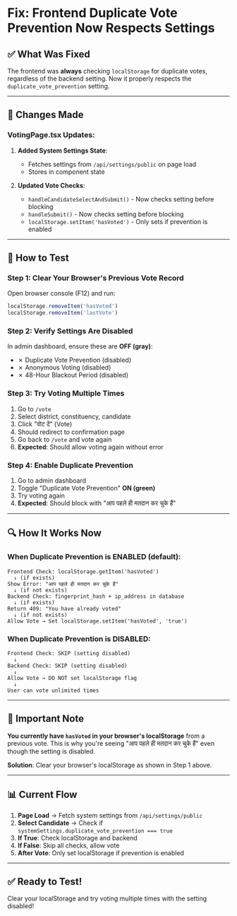 # Fix: Frontend Duplicate Vote Prevention Now Respects Settings

## ✅ What Was Fixed

The frontend was **always** checking `localStorage` for duplicate votes, regardless of the backend setting. Now it properly respects the `duplicate_vote_prevention` setting.

---

## 🔧 Changes Made

### VotingPage.tsx Updates:

1. **Added System Settings State**:
   - Fetches settings from `/api/settings/public` on page load
   - Stores in component state

2. **Updated Vote Checks**:
   - `handleCandidateSelectAndSubmit()` - Now checks setting before blocking
   - `handleSubmit()` - Now checks setting before blocking
   - `localStorage.setItem('hasVoted')` - Only sets if prevention is enabled

---

## 🧪 How to Test

### Step 1: Clear Your Browser's Previous Vote Record
Open browser console (F12) and run:
```javascript
localStorage.removeItem('hasVoted')
localStorage.removeItem('lastVote')
```

### Step 2: Verify Settings Are Disabled
In admin dashboard, ensure these are **OFF (gray)**:
- ✗ Duplicate Vote Prevention (disabled)
- ✗ Anonymous Voting (disabled)  
- ✗ 48-Hour Blackout Period (disabled)

### Step 3: Try Voting Multiple Times
1. Go to `/vote`
2. Select district, constituency, candidate
3. Click "वोट दें" (Vote)
4. Should redirect to confirmation page
5. Go back to `/vote` and vote again
6. **Expected**: Should allow voting again without error

### Step 4: Enable Duplicate Prevention
1. Go to admin dashboard
2. Toggle "Duplicate Vote Prevention" **ON (green)**
3. Try voting again
4. **Expected**: Should block with "आप पहले ही मतदान कर चुके हैं"

---

## 🔍 How It Works Now

### When Duplicate Prevention is **ENABLED** (default):
```
Frontend Check: localStorage.getItem('hasVoted')
  ↓ (if exists)
Show Error: "आप पहले ही मतदान कर चुके हैं"
  ↓ (if not exists)
Backend Check: fingerprint_hash + ip_address in database
  ↓ (if exists)
Return 409: "You have already voted"
  ↓ (if not exists)
Allow Vote → Set localStorage.setItem('hasVoted', 'true')
```

### When Duplicate Prevention is **DISABLED**:
```
Frontend Check: SKIP (setting disabled)
  ↓
Backend Check: SKIP (setting disabled)
  ↓
Allow Vote → DO NOT set localStorage flag
  ↓
User can vote unlimited times
```

---

## 🚨 Important Note

**You currently have `hasVoted` in your browser's localStorage** from a previous vote. This is why you're seeing "आप पहले ही मतदान कर चुके हैं" even though the setting is disabled.

**Solution**: Clear your browser's localStorage as shown in Step 1 above.

---

## 📊 Current Flow

1. **Page Load** → Fetch system settings from `/api/settings/public`
2. **Select Candidate** → Check if `systemSettings.duplicate_vote_prevention === true`
3. **If True**: Check localStorage and backend
4. **If False**: Skip all checks, allow vote
5. **After Vote**: Only set localStorage if prevention is enabled

---

## ✅ Ready to Test!

Clear your localStorage and try voting multiple times with the setting disabled!

